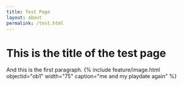 ```yaml
---
title: Test Page
layout: about
permalink: /test.html
---
```

# This is the title of the test page
And this is the first paragraph.
{% include feature/image.html objectid="ob1" width="75" caption="me and my playdate again" %}
